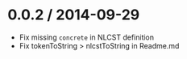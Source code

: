 
0.0.2 / 2014-09-29
==================

 * Fix missing `concrete` in NLCST definition
 * Fix tokenToString > nlcstToString in Readme.md
